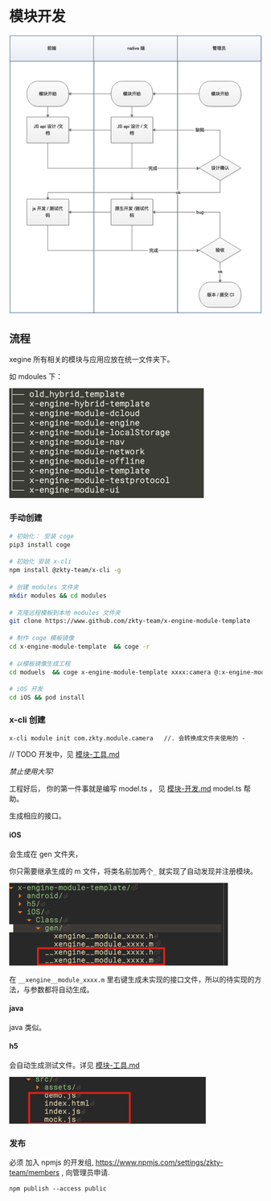 # 模块开发



![image-20200831115529166](assets/image-20200831115529166.png)

 

## 流程

xegine 所有相关的模块与应用应放在统一文件夹下。

如 mdoules 下：

![image-20200813135912005](assets/image-20200813135912005.png)



### 手动创建

```bash
# 初始化： 安装 coge
pip3 install coge

# 初始化 安装 x-cli 
npm install @zkty-team/x-cli -g 

# 创建 modules 文件夹
mkdir modules && cd modules 

# 克隆远程模板到本地 modules 文件夹
git clone https://www.github.com/zkty-team/x-engine-module-template

# 制作 coge 模板镜像
cd x-engine-module-template  && coge -r 

# 以模板镜像生成工程
cd moduels  && coge x-engine-module-template xxxx:camera @:x-engine-module-camera -w

# iOS 开发
cd iOS && pod install
```



### x-cli 创建

```
x-cli module init com.zkty.module.camera   //. 会转换成文件夹使用的 - 
```

// TODO 开发中，见 [模块-工具.md](模块-工具.md) 



*禁止使用大写!*

工程好后， 你的第一件事就是编写 model.ts ， 见  [模块-开发.md](模块-开发.md)  model.ts 帮助。

生成相应的接口。

#### iOS

 会生成在 gen 文件夹， 

你只需要继承生成的 m 文件，将类名前加两个`_` 就实现了自动发现并注册模块。

![image-20200925140226373](assets/image-20200925140226373.png)



在 `__xengine__module_xxxx.m` 里右键生成未实现的接口文件，所以的待实现的方法，与参数都将自动生成。



#### java

java 类似。



#### h5

会自动生成测试文件。详见  [模块-工具.md](模块-工具.md) 

![image-20200925140423583](assets/image-20200925140423583.png)

### 发布

必须 加入 npmjs 的开发组,  https://www.npmjs.com/settings/zkty-team/members , 向管理员申请.

```
npm publish --access public
```

